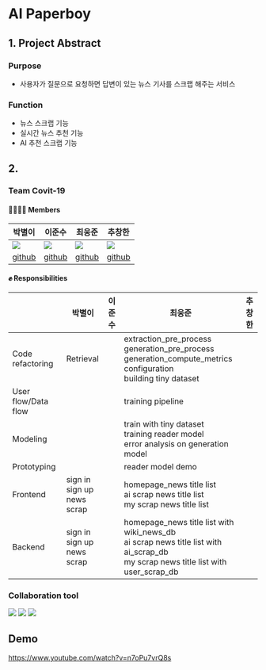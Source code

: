 # AI Paperboy

## 1. Project Abstract

### Purpose

* 사용자가 질문으로 요청하면 답변이 있는 뉴스 기사를 스크랩 해주는 서비스

### Function
* 뉴스 스크랩 기능
* 실시간 뉴스 추천 기능
* AI 추천 스크랩 기능

## 2. 
### Team Covit-19

#### 👨‍👨‍👧‍👦 Members

| <center>박별이</center> | <center>이준수</center> | <center>최웅준</center> | <center>추창한</center>
| -------- | -------- | -------- | -------- |
| [![](https://i.imgur.com/1zMaAt1.png)](https://github.com/ParkByeolYi) | [![](https://i.imgur.com/o3BFRGk.png)](https://github.com/JunsooLee) | [![](https://i.imgur.com/GzN3ZOv.png)](https://github.com/woongjoonchoi) | [![](https://i.imgur.com/S4cM768.png)](https://github.com/cnckdgks) |
| <center>[github](https://github.com/ParkByeolYi)</center> | <center>[github](https://github.com/JunsooLee)</center> | <center>[github](https://github.com/woongjoonchoi)</center> | <center>[github](https://i.imgur.com/S4cM768.png)</center> |


#### ✊ Responsibilities
|                     | 박별이 | 이준수 | 최웅준 | 추창한 |
| ------------------- | ------ | ------ | ------ | ------ |
| Code refactoring    | Retrieval |        |extraction_pre_process <br>generation_pre_process <br>generation_compute_metrics <br>configuration  <br>building tiny dataset  |        |
| User flow/Data flow |        |        |    training pipeline    |        |
| Modeling            |        |        | train with tiny dataset <br>training reader model <br> error analysis on generation model         |        |
| Prototyping         |        |        |  reader model demo      |        |
| Frontend            |  sign in <br> sign up <br> news scrap  |        |  homepage_news title list <br> ai scrap news title list <br>my scrap news title list   |        |
| Backend             | sign in <br> sign up <br> news scrap |        |  homepage_news title list  with wiki_news_db<br> ai scrap news title list  with ai_scrap_db<br>my scrap news title list  with user_scrap_db     |        |


### Collaboration tool
<img src="https://img.shields.io/badge/Notion-000000?style=flat-square&logo=Notion&logoColor=white"/> <img src="https://img.shields.io/badge/MS ToDo-5E5E5E?style=flat-square&logo=Microsoft&logoColor=white"/> <img src="https://img.shields.io/badge/Google Drive-4285F4?style=flat-square&logo=Google Drive&logoColor=white"/>

## Demo
https://www.youtube.com/watch?v=n7oPu7vrQ8s
